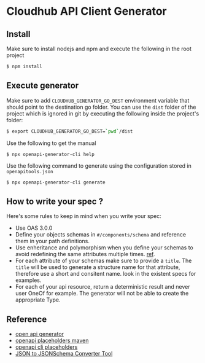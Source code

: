 # Cloudhub API Client Generator

## Install
Make sure to install nodejs and npm and execute the following in the root project
```bash
$ npm install
```

## Execute generator

Make sure to add `CLOUDHUB_GENERATOR_GO_DEST` environment variable that should point to the destination go folder. You can use the `dist` folder of the project which is ignored in git by executing the following inside the project's folder: 
```bash
$ export CLOUDHUB_GENERATOR_GO_DEST=`pwd`/dist
```

Use the following to get the manual 
```
$ npx openapi-generator-cli help 
```

Use the following command to generate using the configuration stored in `openapitools.json`
```bash
$ npx openapi-generator-cli generate
```

## How to write your spec ?

Here's some rules to keep in mind when you write your spec: 
  * Use OAS 3.0.0
  * Define your objects schemas in `#/components/schema` and reference them in your path definitions.
  * Use enheritance and polymorphism when you define your schemas to avoid redefining the same attributes multiple times. [ref](https://swagger.io/docs/specification/data-models/inheritance-and-polymorphism/).
  * For each attribute of your schemas make sure to provide a `title`. The `title` will be used to generate a structure name for that attribute, therefore use a short and consitent name. look in the existent specs for examples.
  * For each of your api resource, return a deterministic result and never user OneOf for example. The generator will not be able to create the appropriate Type. 

## Reference
* [open api generator](https://openapi-generator.tech/)
* [openapi placeholders maven](https://github.com/OpenAPITools/openapi-generator/blob/master/modules/openapi-generator-maven-plugin/README.md)
* [openapi cli placeholders](https://github.com/OpenAPITools/openapi-generator-cli/tree/master/apps/generator-cli/src#available-placeholders)
* [JSON to JSONSchema Converter Tool](https://www.jsonschema.net/home)

